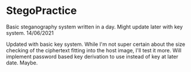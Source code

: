 # StegoPractice
 Basic steganography system written in a day. Might update later with key system.
14/06/2021

Updated with basic key system. While I'm not super certain about the size checking 
of the ciphertext fitting into the host image, I'll test it more. Will implement 
password based key derivation to use instead of key at later date. Maybe.
